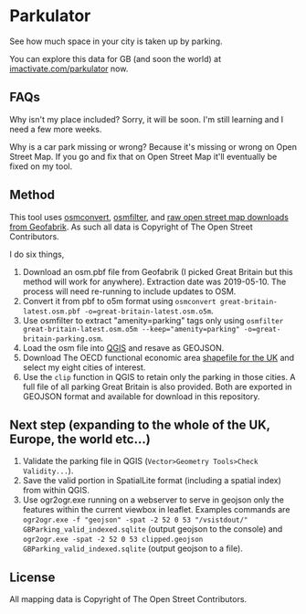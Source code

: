 # Parkulator
See how much space in your city is taken up by parking.

You can explore this data for GB (and soon the world) at [imactivate.com/parkulator](http://www.imactivate.com/parkulator) now.

## FAQs
Why isn't my place included?
Sorry, it will be soon. I'm still learning and I need a few more weeks.

Why is a car park missing or wrong?
Because it's missing or wrong on Open Street Map. If you go and fix that on Open Street Map it'll eventually be fixed on my tool.

## Method
This tool uses [osmconvert](https://wiki.openstreetmap.org/wiki/Osmconvert#Exclude_Information_or_Contents_from_the_Output_File), [osmfilter](https://wiki.openstreetmap.org/wiki/Osmfilter#Keep_only_specific_Tags), and [raw open street map downloads from Geofabrik](http://download.geofabrik.de/). As such all data is Copyright of The Open Street Contributors.

I do six things,
1. Download an osm.pbf file from Geofabrik (I picked Great Britain but this method will work for anywhere). Extraction date was 2019-05-10. The process will need re-running to include updates to OSM.
2. Convert it from pbf to o5m format using `osmconvert great-britain-latest.osm.pbf -o=great-britain-latest.osm.o5m`.
3. Use osmfilter to extract "amenity=parking" tags only using `osmfilter great-britain-latest.osm.o5m --keep="amenity=parking" -o=great-britain-parking.osm`.
4. Load the osm file into [QGIS](https://www.qgis.org/en/site/) and resave as GEOJSON.
5. Download The OECD functional economic area [shapefile for the UK](https://www.oecd.org/cfe/regional-policy/functionalurbanareasbycountry.htm) and select my eight cities of interest.
6. Use the `clip` function in QGIS to retain only the parking in those cities. A full file of all parking Great Britain is also provided. Both are exported in GEOJSON format and available for download in this repository.

## Next step (expanding to the whole of the UK, Europe, the world etc...)
1. Validate the parking file in QGIS (`Vector>Geometry Tools>Check Validity...`).
2. Save the valid portion in SpatialLite format (including a spatial index) from within QGIS.
3. Use ogr2ogr.exe running on a webserver to serve in geojson only the features within the current viewbox in leaflet. Examples commands are `ogr2ogr.exe -f "geojson" -spat -2 52 0 53 "/vsistdout/" GBParking_valid_indexed.sqlite` (output geojson to the console) and `ogr2ogr.exe -spat -2 52 0 53 clipped.geojson GBParking_valid_indexed.sqlite` (output geojson to a file).

## License
All mapping data is Copyright of The Open Street Contributors.
